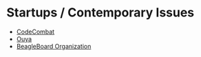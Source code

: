 # Startups / Contemporary Issues

* [CodeCombat](CodeCombat.md)
* [Ouya](ouya.md)
* [BeagleBoard Organization](BeagleBoard.md)
